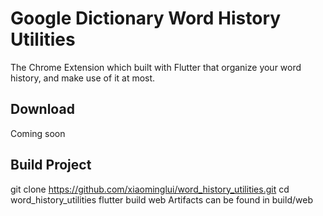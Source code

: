 # Google Dictionary Word History Utilities

The Chrome Extension which built with Flutter that organize your word history, and make use of it at most.

## Download
Coming soon
## Build Project
git clone https://github.com/xiaominglui/word_history_utilities.git
cd word_history_utilities
flutter build web
Artifacts can be found in build/web
